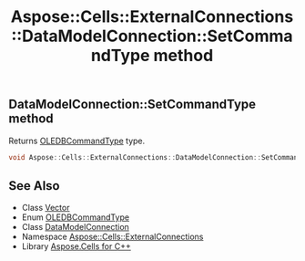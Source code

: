 ﻿---
title: Aspose::Cells::ExternalConnections::DataModelConnection::SetCommandType method
linktitle: SetCommandType
second_title: Aspose.Cells for C++ API Reference
description: 'Aspose::Cells::ExternalConnections::DataModelConnection::SetCommandType method. Returns OLEDBCommandType type in C++.'
type: docs
weight: 1000
url: /cpp/aspose.cells.externalconnections/datamodelconnection/setcommandtype/
---
## DataModelConnection::SetCommandType method


Returns [OLEDBCommandType](../../oledbcommandtype/) type.

```cpp
void Aspose::Cells::ExternalConnections::DataModelConnection::SetCommandType(OLEDBCommandType value)
```

## See Also

* Class [Vector](../../../aspose.cells/vector/)
* Enum [OLEDBCommandType](../../oledbcommandtype/)
* Class [DataModelConnection](../)
* Namespace [Aspose::Cells::ExternalConnections](../../)
* Library [Aspose.Cells for C++](../../../)
